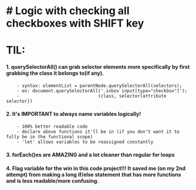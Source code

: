 # # Logic with checking all checkboxes with SHIFT key

# TIL:

#### 1. querySelectorAll() can grab selector elements more specifically by first grabbing the class it belongs to(if any).

        - syntax: elementList = parentNode.querySelectorAll(selectors);
        - ex: document.querySelectorAll('.inbox input[type="checkbox"]');
        -                              (class, selector[attribute selector])

#### 2. It's IMPORTANT to always name variables logically!

        - 100% better readable code
        - declare above functions it'll be in (if you don't want it to fully be in the functional scope)
        - 'let' allows variables to be reassigned constantly

#### 3. forEach()es are AMAZING and a lot cleaner than regular for loops

#### 4. Flag variable for the win in this code project!!! It saved me (on my 2nd attempt) from making a long if/else statement that has more functions and is less readable/more confusing.
